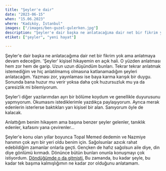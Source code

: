 ```yaml
---
title: "Şeyler'e dair"
date: "2023-06-15"
when: "15.06.2023"
where: "Kadıköy, İstanbul"
images: ["/images/ben-guzel-gulerken.jpg"]
description: "Şeyler'e dair başka ne anlatacağıma dair net bir fikrim yok ama anlatmaya devam edeceğim. Kendi kişisel hikayemin en açık hali tabi bu en başta. O yüzden anlatması hem zor hem de garip. Anlattığım benim hikayem ama anlatılan sizin de hikayeniz. Başına benzer şeyler gelenler, tanıklık edenler, kafasını yana çevirenler..."
etiket: ["şeyler", "yeni hayat"]

---
```


Şeyler'e dair başka ne anlatacağıma dair net bir fikrim yok ama anlatmaya devam edeceğim. 'Şeyler' kişisel hikayemin en açık hali. O yüzden anlatması hem zor hem de garip. Uzun uzun düşündüm bunları. Tekrar tekrar anlatmak istemediğim ve hiç anlatılmamış olmasına katlanamadığım şeyleri anlatacağım. Yazması zor, yayınlaması ise baya karma karışık bir duygu. Sonunda bana huzur mu verir yoksa daha çok huzursuzluk mu ya da çaresizlik mi bilemiyorum.

Şeyler'i diğer yazılarımdan ayrı bir bölüme koydum ve genellikle duyurusunu yapmıyorum. Okumasını istediklerimle yazdıkça paylaşıyorum. Ayrıca merak edenlerin isterlerse baktıkları yarı kişisel bir alan. Sanıyorum öyle de kalacak.

Anlattığım benim hikayem ama başına benzer şeyler gelenler, tanıklık edenler, kafasını yana çevirenler...

Şeyler'e konu olan yıllar boyunca Topal Memed dedemin ve Nazmiye hanımın çok ayrı bir yeri oldu benim için. Sağolsunlar azıcık rahat edebildiğim zamanlar onlarla geçti. Gençken de hafız sağolsun aile diye, din diye gönlümü kırmadı. Dönünce bütün bunları onunla konuşmayı çok istiyordum. [Döndüğümde o da gitmişti.](https://www.burakaltundal.com/yazilar/gule-gule-hafiz) Bu zamanda, bu kadar şeyle, bu kadar tek başıma kalmışlığımın ne kadar zor olduğunu anlatamam.

